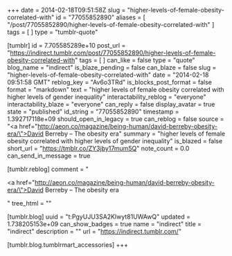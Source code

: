 +++
date = 2014-02-18T09:51:58Z
slug = "higher-levels-of-female-obesity-correlated-with"
id = "77055852890"
aliases = [ "/post/77055852890/higher-levels-of-female-obesity-correlated-with" ]
tags = [ ]
type = "tumblr-quote"

[tumblr]
id = 7.705585289e+10
post_url = "https://indirect.tumblr.com/post/77055852890/higher-levels-of-female-obesity-correlated-with"
tags = [ ]
can_like = false
type = "quote"
blog_name = "indirect"
is_blaze_pending = false
can_blaze = false
slug = "higher-levels-of-female-obesity-correlated-with"
date = "2014-02-18 09:51:58 GMT"
reblog_key = "Av6o3TRd"
is_blocks_post_format = false
format = "markdown"
text = "higher levels of female obesity correlated with higher levels of gender inequality"
interactability_reblog = "everyone"
interactability_blaze = "everyone"
can_reply = false
display_avatar = true
state = "published"
id_string = "77055852890"
timestamp = 1.392717118e+09
should_open_in_legacy = true
can_reblog = false
source = "<a href=\"http://aeon.co/magazine/being-human/david-berreby-obesity-era/\">David Berreby – The obesity era</a>"
summary = "higher levels of female obesity correlated with higher levels of gender inequality"
is_blazed = false
short_url = "https://tmblr.co/ZY3jby17mum5Q"
note_count = 0.0
can_send_in_message = true

[tumblr.reblog]
comment = "<p><a href=\"http://aeon.co/magazine/being-human/david-berreby-obesity-era/\">David Berreby – The obesity era</a></p>"
tree_html = ""

[tumblr.blog]
uuid = "t:PgyUJU3SA2Klwyt81UWAwQ"
updated = 1.738205153e+09
can_show_badges = true
name = "indirect"
title = "indirect"
description = ""
url = "https://indirect.tumblr.com/"

[tumblr.blog.tumblrmart_accessories]
+++
